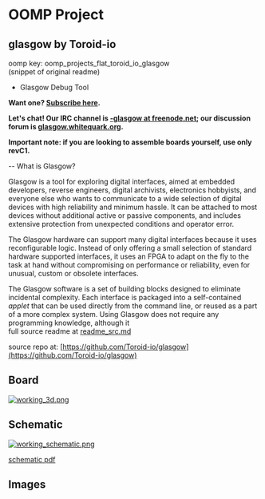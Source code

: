 # OOMP Project  
## glasgow  by Toroid-io  
  
oomp key: oomp_projects_flat_toroid_io_glasgow  
(snippet of original readme)  
  
- Glasgow Debug Tool  
  
**Want one? [Subscribe here](https://mailchi.mp/44980ff6f0ab/glasgow-announcements).**  
  
**Let's chat! Our IRC channel is [-glasgow at freenode.net](https://webchat.freenode.net/?channels=glasgow); our discussion forum is [glasgow.whitequark.org](https://glasgow.whitequark.org/).**  
  
**Important note: if you are looking to assemble boards yourself, use only revC1.**  
  
-- What is Glasgow?  
  
Glasgow is a tool for exploring digital interfaces, aimed at embedded developers, reverse engineers, digital archivists, electronics hobbyists, and everyone else who wants to communicate to a wide selection of digital devices with high reliability and minimum hassle. It can be attached to most devices without additional active or passive components, and includes extensive protection from unexpected conditions and operator error.  
  
The Glasgow hardware can support many digital interfaces because it uses reconfigurable logic. Instead of only offering a small selection of standard hardware supported interfaces, it uses an FPGA to adapt on the fly to the task at hand without compromising on performance or reliability, even for unusual, custom or obsolete interfaces.  
  
The Glasgow software is a set of building blocks designed to eliminate incidental complexity. Each interface is packaged into a self-contained *applet* that can be used directly from the command line, or reused as a part of a more complex system. Using Glasgow does not require any programming knowledge, although it  
  full source readme at [readme_src.md](readme_src.md)  
  
source repo at: [https://github.com/Toroid-io/glasgow](https://github.com/Toroid-io/glasgow)  
## Board  
  
[![working_3d.png](working_3d_600.png)](working_3d.png)  
## Schematic  
  
[![working_schematic.png](working_schematic_600.png)](working_schematic.png)  
  
[schematic pdf](working_schematic.pdf)  
## Images  
